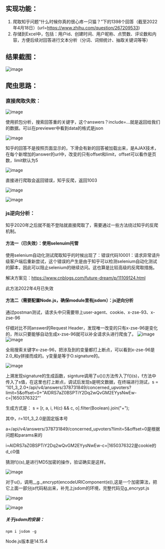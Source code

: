 ## 实现功能：

1. 爬取知乎问题“什么时候你真的很心疼一只猫？”下的1398个回答（截至2022年4月18日）(url=https://www.zhihu.com/question/267209533)
2. 存储到Excel中，包括：用户id、创建时间、用户昵称、点赞数、评论数和内容，方便后续对回答进行文本分析（分词、词频统计、抽取关键词等等）

## 结果截图：

![image](https://github.com/hegugugugu/zhihuSpider/blob/master/screenshots/1.png)

## 爬虫思路：

### 直接爬取失败：

![image](https://github.com/hegugugugu/zhihuSpider/blob/master/screenshots/2.png)

使用抓包分析，搜索回答重的关键字，这个answers？include=...就是返回给我们的数据。可以在previewer中看到data的格式是json


![image](https://github.com/hegugugugu/zhihuSpider/blob/master/screenshots/3.png)

知乎的回答不是按照页面显示的，下滑会有新的回答被加载出来，是AJAX技术，在每个新增加的answer的url中，改变的只有offset和limit，offset可以看作是页数，limit默认为5

![image](https://github.com/hegugugugu/zhihuSpider/blob/master/screenshots/4.png)

直接进行爬取会返回错误，知乎反爬，返回1003

![image](https://github.com/hegugugugu/zhihuSpider/blob/master/screenshots/5.png)

![image](https://github.com/hegugugugu/zhihuSpider/blob/master/screenshots/6.png)
### js逆向分析：

知乎2020年之后就不能不登陆就直接爬取了，需要通过一些方法绕过知乎的反爬机制。

#### 方法一（已失效）：使用selenuim托管

使用selenium自动化测试爬取知乎的时候出现了：错误代码10001：请求异常请升级客户端后重新尝试，这个错误的产生是由于知乎可以检测selenium自动化测试的脚本，因此可以阻止selenium的继续访问。这也算是比较高级的反爬取措施。

解决方案见：https://www.cnblogs.com/future-dream/p/11109124.html

此方法2022年4月已失效

#### 方法二（需要配置Node.js，确保module里有jsdom）：js逆向分析

通过postman测试，请求头中只需要带上user-agent、cookie、x-zse-93、x-zse-96

仔细对比不同answer的Request Header，发现唯一改变的只有x-zse-96是变化的，所以只要能够自动生成x-zse-96就可以补全请求头进行爬虫了。
![image](https://github.com/hegugugugu/zhihuSpider/blob/master/screenshots/7.png)![image](https://github.com/hegugugugu/zhihuSpider/blob/master/screenshots/8.png)

全局搜索关键字x-zse-96，把涉及到的变量都打上断点，可以看到x-zse-96是2.0_和y拼接而成的。y变量是等于O.signature的。

![image](https://github.com/hegugugugu/zhihuSpider/blob/master/screenshots/9.png)

上溯发现signature的生成函数，signture调用了u()()方法传入了f()(s)，f方法中传入了s值，在这里也打上断点，调试后发现s是明文数据，在终端进行测试，s = '101_3_2.0+/api/v4/answers/378731849/concerned_upvoters?limit=5&offset=0+"AIDRS7aZ0BSPTiY2Dq2wQvGM2EYysNwEw-c=|1650376322"'

生成方式是： s = [r, a, i, H(c) && c, o].filter(Boolean).join("+");

其中，r=101_3_2.0是固定版本号

a=/api/v4/answers/378731849/concerned_upvoters?limit=5&offset=0是根据问题和params来的

i=AIDRS7aZ0BSPTiY2Dq2wQvGM2EYysNwEw-c=|1650376322是cookie的d_c0值

猜测f()(s),是进行MD5加密的操作，验证确实是这样。

![image](https://github.com/hegugugugu/zhihuSpider/blob/master/screenshots/10.png)

对于u()，调用__g._encrypt(encodeURIComponent(e)),这是一个加密算法，把它上面一部分js代码粘出来，补充上jsdom的环境，完整代码见g_encrypt.js

![image](https://github.com/hegugugugu/zhihuSpider/blob/master/screenshots/11.png)

![image](https://github.com/hegugugugu/zhihuSpider/blob/master/screenshots/12.png)

##### 关于jsdom的安装：

```
npm i jsdom -g
```

Node.js版本是14.15.4
